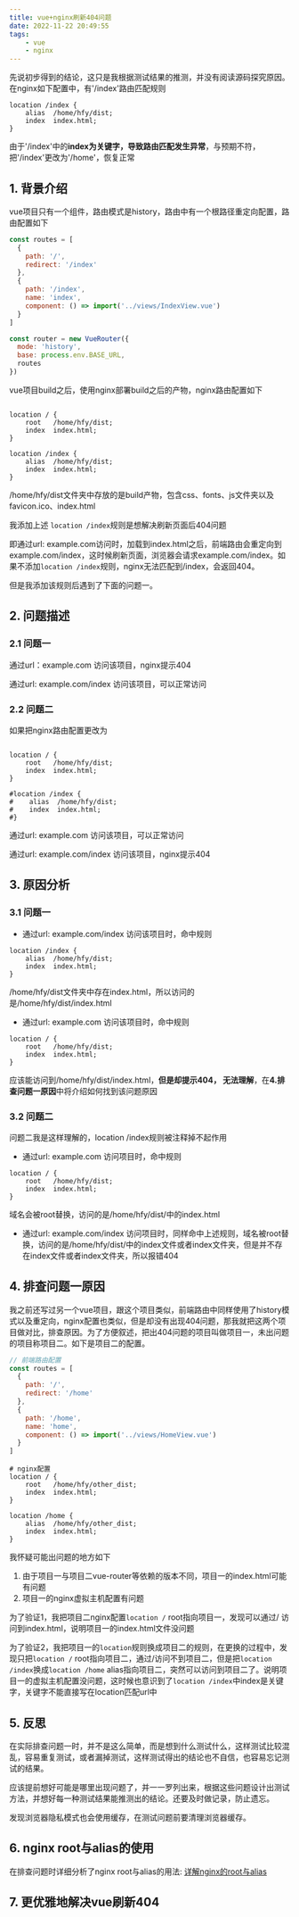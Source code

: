 ```yaml
---
title: vue+nginx刷新404问题
date: 2022-11-22 20:49:55
tags:
    - vue
    - nginx
---
```


先说初步得到的结论，这只是我根据测试结果的推测，并没有阅读源码探究原因。在nginx如下配置中，有'/index'路由匹配规则
```
location /index {
    alias  /home/hfy/dist;
    index  index.html;
}
```
由于'/index'中的**index为关键字，导致路由匹配发生异常**，与预期不符，把'/index'更改为'/home'，恢复正常


## 1. 背景介绍

vue项目只有一个组件，路由模式是history，路由中有一个根路径重定向配置，路由配置如下
```javascript
const routes = [
  {
    path: '/',
    redirect: '/index'
  },
  {
    path: '/index',
    name: 'index',
    component: () => import('../views/IndexView.vue')
  }
]

const router = new VueRouter({
  mode: 'history',
  base: process.env.BASE_URL,
  routes
})
```

<!-- more -->
vue项目build之后，使用nginx部署build之后的产物，nginx路由配置如下

```

location / {
    root   /home/hfy/dist;
    index  index.html;
}

location /index {
    alias  /home/hfy/dist;
    index  index.html;
}

```
/home/hfy/dist文件夹中存放的是build产物，包含css、fonts、js文件夹以及favicon.ico、index.html

我添加上述 `location /index`规则是想解决刷新页面后404问题

即通过url: example.com访问时，加载到index.html之后，前端路由会重定向到example.com/index，这时候刷新页面，浏览器会请求example.com/index。如果不添加`location /index`规则，nginx无法匹配到/index，会返回404。

但是我添加该规则后遇到了下面的问题一。

## 2. 问题描述
### 2.1 问题一
通过url：example.com 访问该项目，nginx提示404

通过url: example.com/index 访问该项目，可以正常访问

### 2.2 问题二
如果把nginx路由配置更改为
```

location / {
    root   /home/hfy/dist;
    index  index.html;
}

#location /index {
#    alias  /home/hfy/dist;
#    index  index.html;
#}

```

通过url: example.com 访问该项目，可以正常访问

通过url: example.com/index 访问该项目，nginx提示404

## 3. 原因分析

### 3.1 问题一

- 通过url: example.com/index 访问该项目时，命中规则
```
location /index {
    alias  /home/hfy/dist;
    index  index.html;
}
```

/home/hfy/dist文件夹中存在index.html，所以访问的是/home/hfy/dist/index.html

- 通过url: example.com 访问该项目时，命中规则
```
location / {
    root   /home/hfy/dist;
    index  index.html;
}
```
应该能访问到/home/hfy/dist/index.html，**但是却提示404， 无法理解**，在**4.排查问题一原因**中将介绍如何找到该问题原因


### 3.2 问题二
问题二我是这样理解的，location /index规则被注释掉不起作用

- 通过url: example.com 访问项目时，命中规则

```
location / {
    root   /home/hfy/dist;
    index  index.html;
}
```
域名会被root替换，访问的是/home/hfy/dist/中的index.html

- 通过url: example.com/index 访问项目时，同样命中上述规则，域名被root替换，访问的是/home/hfy/dist/中的index文件或者index文件夹，但是并不存在index文件或者index文件夹，所以报错404

## 4. 排查问题一原因

我之前还写过另一个vue项目，跟这个项目类似，前端路由中同样使用了history模式以及重定向，nginx配置也类似，但是却没有出现404问题，那我就把这两个项目做对比，排查原因。为了方便叙述，把出404问题的项目叫做项目一，未出问题的项目称项目二。如下是项目二的配置。
```javascript
// 前端路由配置
const routes = [
  {
    path: '/',
    redirect: '/home'
  },
  {
    path: '/home',
    name: 'home',
    component: () => import('../views/HomeView.vue')
  }
]
```


```
# nginx配置
location / {
    root   /home/hfy/other_dist;
    index  index.html;
}

location /home {
    alias  /home/hfy/other_dist;
    index  index.html;
}

```

我怀疑可能出问题的地方如下
1. 由于项目一与项目二vue-router等依赖的版本不同，项目一的index.html可能有问题
2. 项目一的nginx虚拟主机配置有问题

为了验证1，我把项目二nginx配置`location /` root指向项目一，发现可以通过/ 访问到index.html，说明项目一的index.html文件没问题

为了验证2，我把项目一的`location`规则换成项目二的规则，在更换的过程中，发现只把`location /` root指向项目二，通过/访问不到项目二，但是把`location /index`换成`location /home` alias指向项目二，突然可以访问到项目二了。说明项目一的虚拟主机配置没问题，这时候也意识到了`location /index`中index是关键字，关键字不能直接写在location匹配url中

## 5. 反思
在实际排查问题一时，并不是这么简单，而是想到什么测试什么，这样测试比较混乱，容易重复测试，或者漏掉测试，这样测试得出的结论也不自信，也容易忘记测试的结果。

应该提前想好可能是哪里出现问题了，并一一罗列出来，根据这些问题设计出测试方法，并想好每一种测试结果能推测出的结论。还要及时做记录，防止遗忘。

发现浏览器隐私模式也会使用缓存，在测试问题前要清理浏览器缓存。

## 6. nginx root与alias的使用
在排查问题时详细分析了nginx root与alias的用法: [详解nginx的root与alias](https://blog.hanfangyuan.cn/2022/11/23/详解nginx的root与alias/)

## 7. 更优雅地解决vue刷新404





